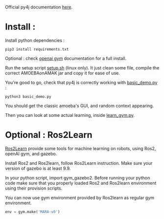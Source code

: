 Official py4j documentation [here](https://www.py4j.org/).

# Install :
Install python dependencies :
```
pip3 install requirements.txt
```
Optional : check [openai gym](https://gym.openai.com/) documentation for a full install.

Run the setup script [setup.sh](setup.sh) (linux only). It just clean some file, compile the correct AMOEBAonAMAK jar and copy it for ease of use. 

You're good to go, check that py4j is correctly working with [basic_demo.py](basic_demo.py) :
```
python3 basic_demo.py
```
You should get the classic amoeba's GUI, and random context appearing.

Then you can look at some actual learning, inside [learn_gym.py](learn_gym.py).


# Optional : Ros2Learn
[Ros2Learn](https://github.com/AcutronicRobotics/ros2learn) provide some tools for machine learning on robots, using Ros2, openAI gym, and gazebo. 

Install Ros2 and Ros2learn, follow Ros2Learn instruction. Make sure your version of gazebo is at least 9.9.

In your python script, import gym_gazebo2. Before running your python code make sure that you properly loaded Ros2 and Ros2learn environment using their provision scripts.

You can now use gym environment provided by Ros2learn as regular gym environment.
```Python
env = gym.make('MARA-v0')
```

